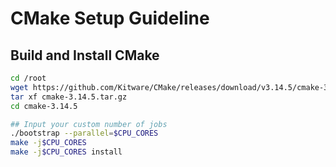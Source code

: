 # CMake Setup Guideline

## Build and Install CMake

```sh
cd /root
wget https://github.com/Kitware/CMake/releases/download/v3.14.5/cmake-3.14.5.tar.gz
tar xf cmake-3.14.5.tar.gz
cd cmake-3.14.5

## Input your custom number of jobs
./bootstrap --parallel=$CPU_CORES
make -j$CPU_CORES
make -j$CPU_CORES install
```
